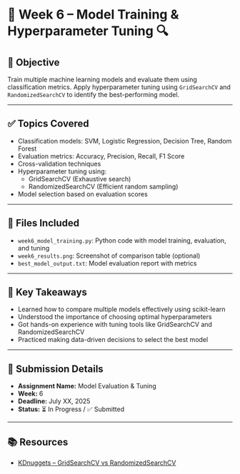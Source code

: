 # 📘 Week 6 – Model Training & Hyperparameter Tuning 🔍

## 📌 Objective

Train multiple machine learning models and evaluate them using classification metrics. Apply hyperparameter tuning using `GridSearchCV` and `RandomizedSearchCV` to identify the best-performing model.

---

## ✅ Topics Covered

- Classification models: SVM, Logistic Regression, Decision Tree, Random Forest
- Evaluation metrics: Accuracy, Precision, Recall, F1 Score
- Cross-validation techniques
- Hyperparameter tuning using:
  - GridSearchCV (Exhaustive search)
  - RandomizedSearchCV (Efficient random sampling)
- Model selection based on evaluation scores

---

## 📁 Files Included

- `week6_model_training.py`: Python code with model training, evaluation, and tuning  
- `week6_results.png`: Screenshot of comparison table (optional)  
- `best_model_output.txt`: Model evaluation report with metrics

---

## 🧠 Key Takeaways

- Learned how to compare multiple models effectively using scikit-learn
- Understood the importance of choosing optimal hyperparameters
- Got hands-on experience with tuning tools like GridSearchCV and RandomizedSearchCV
- Practiced making data-driven decisions to select the best model

---

## 📆 Submission Details

- **Assignment Name:** Model Evaluation & Tuning
- **Week:** 6
- **Deadline:** July XX, 2025
- **Status:** ⏳ In Progress / ✅ Submitted

---

## 📚 Resources

- [KDnuggets – GridSearchCV vs RandomizedSearchCV](https://www.kdnuggets.com/hyperparameter-tuning-gridsearchcv-and-randomizedsearchcv-explained)
